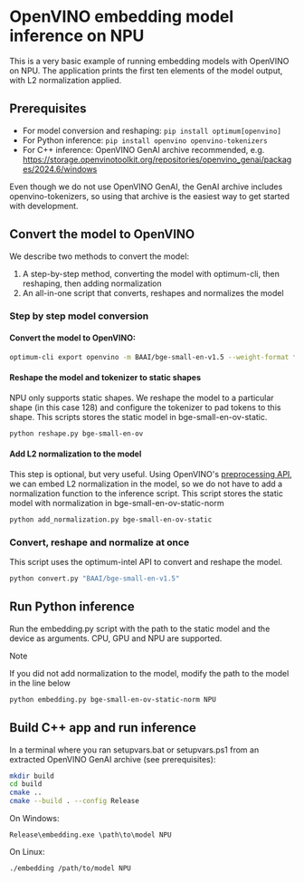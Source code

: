# OpenVINO embedding model inference on NPU

This is a very basic example of running embedding models with OpenVINO on NPU. The application prints the first ten elements of the model output, with L2 normalization applied.

## Prerequisites

- For model conversion and reshaping: `pip install optimum[openvino]`
- For Python inference: `pip install openvino openvino-tokenizers`
- For C++ inference: OpenVINO GenAI archive recommended, e.g. https://storage.openvinotoolkit.org/repositories/openvino_genai/packages/2024.6/windows 

Even though we do not use OpenVINO GenAI, the GenAI archive includes openvino-tokenizers, so using that archive is the easiest way to get started with development.

## Convert the model to OpenVINO

We describe two methods to convert the model:

1. A step-by-step method, converting the model with optimum-cli, then reshaping, then adding normalization
2. An all-in-one script that converts, reshapes and normalizes the model

### Step by step model conversion


#### Convert the model to OpenVINO:

```sh
optimum-cli export openvino -m BAAI/bge-small-en-v1.5 --weight-format fp16 --task feature-extraction bge-small-en-ov
```

#### Reshape the model and tokenizer to static shapes

NPU only supports static shapes. We reshape the model to a particular shape (in this case 128) and configure the tokenizer to pad
tokens to this shape. This scripts stores the static model in bge-small-en-ov-static.

```sh
python reshape.py bge-small-en-ov
```

#### Add L2 normalization to the model

This step is optional, but very useful. Using OpenVINO's [preprocessing API](https://docs.openvino.ai/2024/openvino-workflow/running-inference/optimize-inference/optimize-preprocessing.html), we can embed L2 normalization in the model, so we do not have to add a normalization function to the inference script. This script stores the static model with normalization
in bge-small-en-ov-static-norm

```
python add_normalization.py bge-small-en-ov-static
```

### Convert, reshape and normalize at once

This script uses the optimum-intel API to convert and reshape the model.

```sh
python convert.py "BAAI/bge-small-en-v1.5" 
```


## Run Python inference

Run the embedding.py script with the path to the static model and the device as arguments. CPU, GPU and NPU are supported.

> [!NOTE] 
> If you did not add normalization to the model, modify the path to the model in the line below

```sh
python embedding.py bge-small-en-ov-static-norm NPU
```

## Build C++ app and run inference

In a terminal where you ran setupvars.bat or setupvars.ps1 from an extracted OpenVINO GenAI archive (see prerequisites):

```sh
mkdir build
cd build
cmake ..
cmake --build . --config Release
```

On Windows:

```
Release\embedding.exe \path\to\model NPU
```

On Linux:

```
./embedding /path/to/model NPU
```
